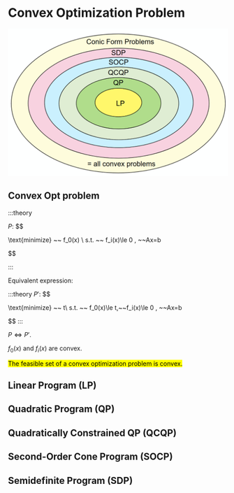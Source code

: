 # Convex Optimization Problem

![img](imgs/convex_problems.png)

## Convex Opt problem

:::theory

$P$: 
$$

\text{minimize} ~~ f_0(x) \\
s.t. ~~ f_i(x)\le 0 , ~~Ax=b

$$

:::

Equivalent expression:

:::theory
$P'$: 
$$

\text{minimize} ~~ t\\
s.t. ~~ f_0(x)\le t,~~f_i(x)\le 0 , ~~Ax=b

$$
:::

$P \iff P'$. 

$f_0(x)$ and $f_i(x)$ are convex. 

<mark>The feasible set of a convex optimization problem is convex.</mark>

## Linear Program (LP)

## Quadratic Program (QP)

## Quadratically Constrained QP (QCQP)

## Second-Order Cone Program (SOCP)

## Semidefinite Program (SDP)